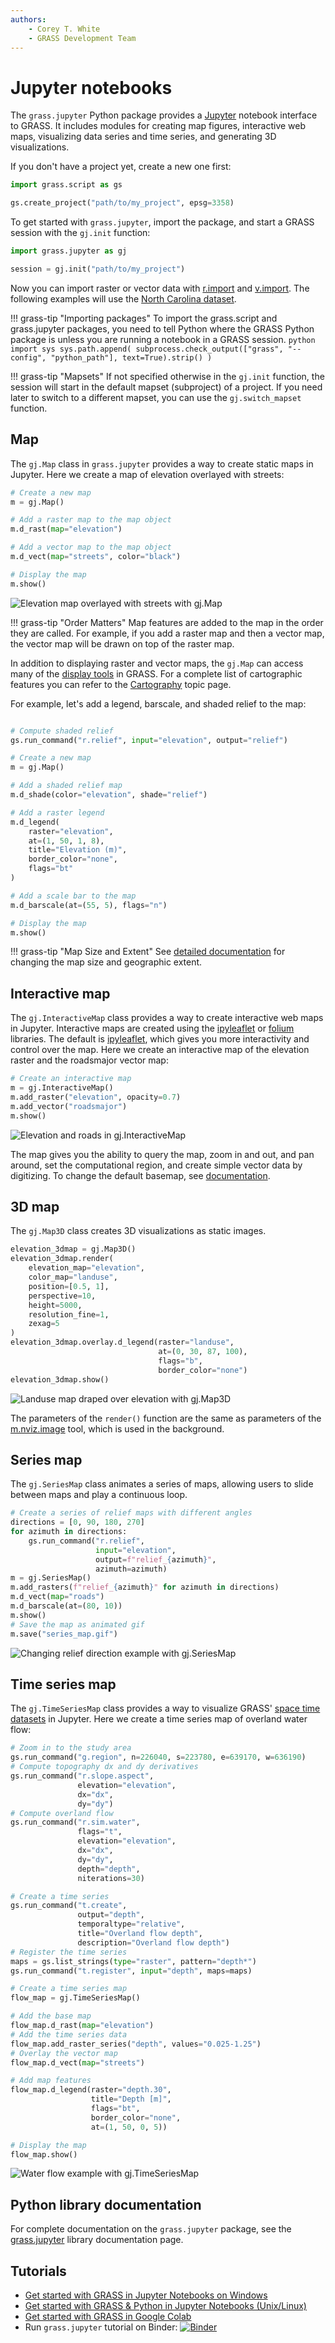 ```yaml
---
authors:
    - Corey T. White
    - GRASS Development Team
---
```


# Jupyter notebooks

The `grass.jupyter` Python package provides a [Jupyter](https://jupyter.org/)
notebook interface to GRASS. It includes modules for creating map figures,
interactive web maps, visualizing data series and time series, and generating
3D visualizations.

If you don't have a project yet, create a new one first:

```python
import grass.script as gs

gs.create_project("path/to/my_project", epsg=3358)
```

To get started with `grass.jupyter`, import the package,
and start a GRASS session with the `gj.init` function:

```python
import grass.jupyter as gj

session = gj.init("path/to/my_project")
```

Now you can import raster or vector data with [r.import](r.import.md)
and [v.import](v.import.md).
The following examples will use the [North Carolina dataset](https://grass.osgeo.org/download/data/#NorthCarolinaDataset).

!!! grass-tip "Importing packages"
    <!-- markdownlint-disable-next-line MD046 -->
    To import the grass.script and grass.jupyter packages, you need to tell
    Python where the GRASS Python package is unless you are running a notebook
    in a GRASS session.
    <!-- markdownlint-disable-next-line MD046 -->
    ```python
    import sys
    sys.path.append(
        subprocess.check_output(["grass", "--config", "python_path"], text=True).strip()
    )
    ```

!!! grass-tip "Mapsets"
    If not specified otherwise in the `gj.init` function, the session will
    start in the default
    mapset (subproject) of a project. If you need later to switch to a
    different mapset, you can use the `gj.switch_mapset` function.

## Map

The `gj.Map` class in `grass.jupyter` provides a way to create static maps in Jupyter.
Here we create a map of elevation overlayed with streets:

```python
# Create a new map
m = gj.Map()

# Add a raster map to the map object
m.d_rast(map="elevation")

# Add a vector map to the map object
m.d_vect(map="streets", color="black")

# Display the map
m.show()
```

![Elevation map overlayed with streets with gj.Map](jupyter_map.png)

!!! grass-tip "Order Matters"
    <!-- markdownlint-disable-next-line MD046 -->
    Map features are added to the map in the order they are called. For example,
    if you add a raster map and then a vector map, the vector map will be drawn
    on top of the raster map.

In addition to displaying raster and vector maps, the `gj.Map` can access many
of the [display tools](display.md) in GRASS. For a complete list of cartographic
features you can refer to the [Cartography](topic_cartography.md) topic page.

For example, let's add a legend, barscale, and shaded relief to the map:

```python

# Compute shaded relief
gs.run_command("r.relief", input="elevation", output="relief")

# Create a new map
m = gj.Map()

# Add a shaded relief map
m.d_shade(color="elevation", shade="relief")

# Add a raster legend
m.d_legend(
    raster="elevation",
    at=(1, 50, 1, 8),
    title="Elevation (m)",
    border_color="none",
    flags="bt"
)

# Add a scale bar to the map
m.d_barscale(at=(55, 5), flags="n")

# Display the map
m.show()
```

!!! grass-tip "Map Size and Extent"
    See [detailed documentation](https://grass.osgeo.org/grass-stable/manuals/libpython/grass.jupyter.html#module-grass.jupyter.map)
    for changing the map size and geographic extent.

## Interactive map

The `gj.InteractiveMap` class provides a way to create interactive
web maps in Jupyter. Interactive maps are created using the
[ipyleaflet](https://ipyleaflet.readthedocs.io/en/latest/)
or [folium](https://python-visualization.github.io/folium/) libraries.
The default is [ipyleaflet](https://ipyleaflet.readthedocs.io/en/latest/),
which gives you more interactivity and control over the map. Here we create
an interactive map of the elevation raster and the roadsmajor
vector map:

```python
# Create an interactive map
m = gj.InteractiveMap()
m.add_raster("elevation", opacity=0.7)
m.add_vector("roadsmajor")
m.show()
```

![Elevation and roads in gj.InteractiveMap](jupyter_interactive_map.png)

The map gives you the ability to query the map, zoom in and out, and pan around,
set the computational region, and create simple vector data by digitizing.
To change the default basemap, see [documentation](https://grass.osgeo.org/grass-stable/manuals/libpython/grass.jupyter.html#module-grass.jupyter.interactivemap).

## 3D map

The `gj.Map3D` class creates 3D visualizations as static images.

```python
elevation_3dmap = gj.Map3D()
elevation_3dmap.render(
    elevation_map="elevation",
    color_map="landuse",
    position=[0.5, 1],
    perspective=10,
    height=5000,
    resolution_fine=1,
    zexag=5
)
elevation_3dmap.overlay.d_legend(raster="landuse",
                                 at=(0, 30, 87, 100),
                                 flags="b",
                                 border_color="none")
elevation_3dmap.show()
```

![Landuse map draped over elevation with gj.Map3D](jupyter_3d_map.png)

The parameters of the `render()` function are the same as parameters of the
[m.nviz.image](m.nviz.image.md) tool, which is used in the background.

## Series map

The `gj.SeriesMap` class animates a series of maps, allowing users to slide between
maps and play a continuous loop.

```python
# Create a series of relief maps with different angles
directions = [0, 90, 180, 270]
for azimuth in directions:
    gs.run_command("r.relief",
                   input="elevation",
                   output=f"relief_{azimuth}",
                   azimuth=azimuth)
m = gj.SeriesMap()
m.add_rasters(f"relief_{azimuth}" for azimuth in directions)
m.d_vect(map="roads")
m.d_barscale(at=(80, 10))
m.show()
# Save the map as animated gif
m.save("series_map.gif")
```

![Changing relief direction example with gj.SeriesMap](jupyter_series_map.png)

## Time series map

The `gj.TimeSeriesMap` class provides a way to visualize
GRASS' [space time datasets](temporalintro.md) in Jupyter. Here we create a time
series map of overland water flow:

```python
# Zoom in to the study area
gs.run_command("g.region", n=226040, s=223780, e=639170, w=636190)
# Compute topography dx and dy derivatives
gs.run_command("r.slope.aspect",
               elevation="elevation",
               dx="dx",
               dy="dy")
# Compute overland flow
gs.run_command("r.sim.water",
               flags="t",
               elevation="elevation",
               dx="dx",
               dy="dy",
               depth="depth",
               niterations=30)

# Create a time series
gs.run_command("t.create",
               output="depth",
               temporaltype="relative",
               title="Overland flow depth",
               description="Overland flow depth")
# Register the time series
maps = gs.list_strings(type="raster", pattern="depth*")
gs.run_command("t.register", input="depth", maps=maps)

# Create a time series map
flow_map = gj.TimeSeriesMap()

# Add the base map
flow_map.d_rast(map="elevation")
# Add the time series data
flow_map.add_raster_series("depth", values="0.025-1.25")
# Overlay the vector map
flow_map.d_vect(map="streets")

# Add map features
flow_map.d_legend(raster="depth.30",
                  title="Depth [m]",
                  flags="bt",
                  border_color="none",
                  at=(1, 50, 0, 5))

# Display the map
flow_map.show()
```

![Water flow example with gj.TimeSeriesMap](jupyter_timeseries_map.png)

## Python library documentation

For complete documentation on the `grass.jupyter` package, see the
[grass.jupyter](https://grass.osgeo.org/grass-stable/manuals/libpython/grass.jupyter.html)
library documentation page.

## Tutorials

- [Get started with GRASS in Jupyter Notebooks on Windows](https://grass-tutorials.osgeo.org/content/tutorials/get_started/JupyterOnWindows_OSGeo4W_Tutorial.html)
- [Get started with GRASS & Python in Jupyter Notebooks (Unix/Linux)](https://grass-tutorials.osgeo.org/content/tutorials/get_started/fast_track_grass_and_python.html)
- [Get started with GRASS in Google Colab](https://grass-tutorials.osgeo.org/content/tutorials/get_started/grass_gis_in_google_colab.html)
- Run `grass.jupyter` tutorial on Binder: [![Binder](https://mybinder.org/badge_logo.svg)](https://mybinder.org/v2/gh/OSGeo/grass/main?labpath=doc%2Fexamples%2Fnotebooks%2Fjupyter_tutorial.ipynb)
